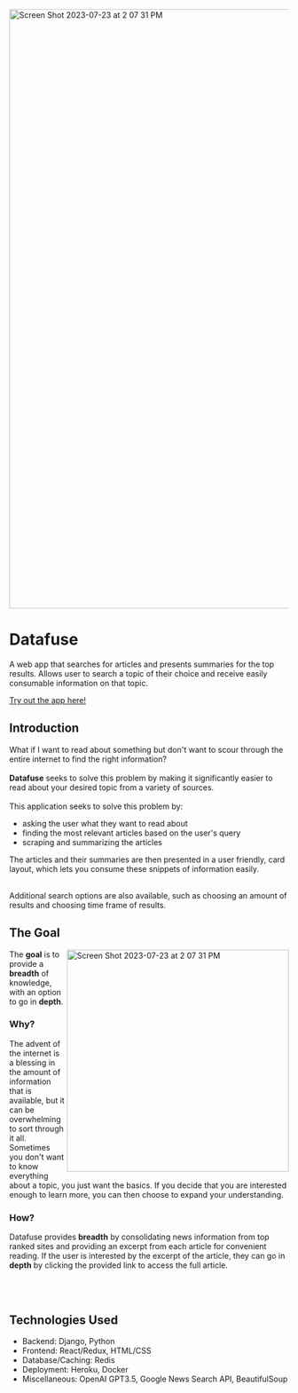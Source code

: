 <img width="1080" alt="Screen Shot 2023-07-23 at 2 07 31 PM" src="https://github.com/talhasifkhan/Datafuse/assets/32559143/386e3013-977f-4f34-9f12-e727b1786ec0">

# Datafuse
A web app that searches for articles and presents summaries for the top results. Allows user to search a topic of their choice and receive easily consumable information on that topic.

<a href="https://data-fuse-49830b771641.herokuapp.com/" target="_blank">Try out the app here!</a>
## Introduction
What if I want to read about something but don't want to scour through the entire internet to find the right information? 
<br></br>
<b>Datafuse</b> seeks to solve this problem by making it significantly easier to read about your desired topic from a variety of sources.<br></br>
This application seeks to solve this problem by:
-  asking the user what they want to read about<br>
-  finding the most relevant articles based on the user's query<br>
-  scraping and summarizing the articles<br>

The articles and their summaries are then presented in a user friendly, card layout, which lets you consume these snippets of information easily.<br><br>

Additional search options are also available, such as choosing an amount of results and choosing time frame of results.

## The Goal
<img align="right" width="400" alt="Screen Shot 2023-07-23 at 2 07 31 PM" 
src="https://github.com/talhasifkhan/Datafuse/assets/32559143/2a1023cc-e42a-4152-9516-9dd1d9a3b1f3">
The **goal** is to provide a **breadth** of knowledge, with an option to go in **depth**.

### Why?
The advent of the internet is a blessing in the amount of information that is available, but it can be overwhelming to sort through it all.
Sometimes you don't want to know everything about a topic, you just want the basics. If you decide that you are interested enough to learn more, you can then choose to expand your understanding. 

### How?
Datafuse provides **breadth** by consolidating news information from top ranked sites and providing an excerpt from each article for convenient reading. If the user is interested by the excerpt of the article, they can go in **depth** by clicking the provided link to access the full article. 

<br><br>
## Technologies Used
- Backend: Django, Python
- Frontend: React/Redux, HTML/CSS
- Database/Caching: Redis
- Deployment: Heroku, Docker
- Miscellaneous: OpenAI GPT3.5, Google News Search API, BeautifulSoup 
